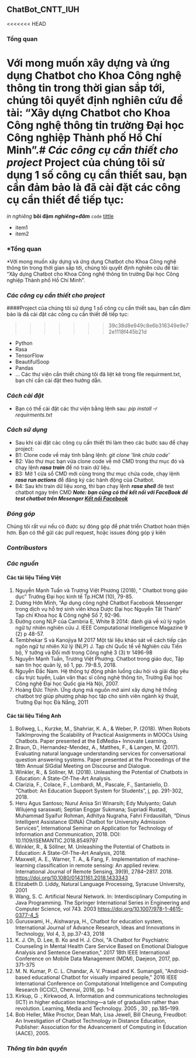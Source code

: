 ## ChatBot_CNTT_IUH
<<<<<<< HEAD

### **Tổng quan**
Với mong muốn xây dựng và ứng dụng Chatbot cho Khoa Công nghệ thông tin trong thời gian sắp tới, chúng tôi quyết định nghiên cứu đề tài: “Xây dựng Chatbot cho Khoa Công nghệ thông tin trường Đại học Công nghiệp Thành phố Hồ Chí Minh”.# ***Các công cụ cần thiết cho project***
Project của chúng tôi sử dụng 1 số công cụ cần thiết sau, bạn cần đảm bảo là đã cài đặt các công cụ cần thiết để tiếp tục:
=======
*in nghiêng*
**bôi đậm**
***nghiêng+đâm***
`code`
[tittle](link)
* item1
* item2
### ***Tổng quan**
*Với mong muốn xây dựng và ứng dụng Chatbot cho Khoa Công nghệ thông tin trong thời gian sắp tới, chúng tôi quyết định nghiên cứu đề tài: “Xây dựng Chatbot cho Khoa Công nghệ thông tin trường Đại học Công nghiệp Thành phố Hồ Chí Minh”.
### ***Các công cụ cần thiết cho project***
####Project của chúng tôi sử dụng 1 số công cụ cần thiết sau, bạn cần đảm bảo là đã cài đặt các công cụ cần thiết để tiếp tục:
>>>>>>> 39c38d8e949c8e6b316349e9e72e1118f445b21d
* Python
* Rasa
* TensorFlow
* BeautifulSoop
* Pandas
* ...
Các thư viện cần thiết chúng tôi đã liệt kê trong file requirment.txt, bạn chỉ cần cài đặt theo hướng dẫn.
### ***Cách cài đặt***
* Bạn có thể cài đặt các thư viện bằng lệnh sau: *pip install -r requirments.txt*
### ***Cách sử dụng***
* Sau khi cài đặt các công cụ cần thiết thì làm theo các bước sau để chạy project:
* B1: Clone code về máy tính bằng lệnh: *git clone 'link chứa code'*
* B2: Vào thư mục bạn vừa clone code về mở CMD trong thư mục đó và chạy lệnh ***rasa train*** để nó train dữ liệu.
* B3: Mở 1 cửa sổ CMD mới cũng trong thư mục chứa code, chạy lệnh ***rasa run actions*** để đăng ký các hành động của Chatbot.
* B4: Sau khi train dữ liệu xong, thì bạn chạy lệnh ***rasa shell*** đẻ test chatbot ngay trên CMD
***Note: bạn cũng có thể kết nối với FaceBook để test chatbot trên Mesenger [Kết nối Facebook](https://www.miai.vn/2020/03/23/rasa-series-5-ket-noi-rasa-voi-facebook-messenger-phan-1-2)***
### ***Đóng góp***
Chúng tôi rất vui nếu có được sự đóng góp để phát triển Chatbot hoàn thiện hơn. Bạn có thể gửi các pull request, hoặc issues đóng góp ý kiên
### ***Contribustors***
### ***Các nguồn***
#### **Các tài liệu Tiếng Việt**
1. Nguyễn Mạnh Tuấn và Trương Việt Phương (2018), “ Chatbot trong giáo dục” Trường Đại học kinh tế Tp.HCM (10), 79-85.
2. Dương Hớn Minh, “Áp dụng công nghệ Chatbot Facebook Messenger trong dịch vụ hỗ trợ sinh viên khoa Dược Đại học Nguyễn Tất Thành” Tạp chí Khoa học & Công nghệ Số 7, 92-96.
3. Đường cong NLP của Cambria E, White B 2014: đánh giá về xử lý ngôn ngữ tự nhiên nghiên cứu J. IEEE Computational Intelligence Magazine 9 (2) p 48-57.
4. Tembhekar S và Kanojiya M 2017 Một tài liệu khảo sát về cách tiếp cận ngôn ngữ tự nhiên Xử lý (NLP) J. Tạp chí Quốc tế về Nghiên cứu Tiến bộ, Ý tưởng và Đổi mới trong Công nghệ 3 (3) tr 1496-98
5. Nguyễn Mạnh Tuấn, Trương Việt Phương. Chatbot trong giáo dục, Tập san tin học quản lý, số 1, pp. 79-8.5, 2018.
6. Nguyễn Đắc Nam. Hệ thống tự động phân luồng câu hỏi và giải đáp yêu cầu trực tuyến, Luận văn thạc sĩ công nghệ thông tin, Trường Đại học Công nghệ Đại học Quốc gia Hà Nội, 2007.
7. Hoàng Đức Thịnh. Ứng dụng mã nguồn mở aiml xây dựng hệ thống chatbot trợ giúp phương pháp học tập cho sinh viên ngành kỹ thuật, Trường Đại học Đà Nẵng, 2011
#### **Các tài liệu Tiếng Anh**
1. Bollweg, L., Kurzke, M., Shahriar, K. A., & Weber, P. (2018). When Robots TalkImproving the Scalability of Practical Assignments in MOOCs Using Chatbots. Paper presented at the EdMedia+ Innovate Learning.
2. Braun, D., Hernandez-Mendez, A., Matthes, F., & Langen, M. (2017). Evaluating natural language understanding services for conversational question answering systems. Paper presented at the Proceedings of the 18th Annual SIGdial Meeting on Discourse and Dialogue.
3. Winkler, R., & Söllner, M. (2018). Unleashing the Potential of Chatbots in Education: A State-Of-The-Art Analysis. 
4. Clarizia, F., Colace, F., Lombardi, M., Pascale, F., Santaniello, D. “Chatbot: An Education Support System for Students”, j, pp. 291-302, 2018. 
5. Heru Agus Santoso; Nurul Anisa Sri Winarsih; Edy Mulyanto; Galuh Wilujeng saraswati; Septian Enggar Sukmana; Supriadi Rustad, Muhammad Syaifur Rohman, Adhitya Nugraha, Fahri Firdausillah, “Dinus Intelligent Assistance (DINA) Chatbot for University Admission Services”,  International Seminar on Application for Technology of Information and Communication, 2018. DOI: 10.1109/ISEMANTIC.2018.8549797
6. Winkler, R., & Söllner, M. Unleashing the Potential of Chatbots in Education: A State-Of-The-Art Analysis, 2018.
7. Maxwell, A. E., Warner, T. A., & Fang, F. Implementation of machine-learning classification in remote sensing: An applied review. International Journal of Remote Sensing, 39(9), 2784–2817. 2018. https://doi.org/10.1080/01431161.2018.1433343
8. Elizabeth D. Liddy, Natural Language Processing, Syracuse University, 2001
9. Wang, S. C. Artificial Neural Network. In: Interdisciplinary Computing in Java Programming. The Springer International Series in Engineering and Computer Science, vol 743. 2003  https://doi.org/10.1007/978-1-4615-0377-4_5 
10. Guruswami, H., Aishwarya, H., Chatbot for education system, International Journal of Advance Research, Ideas and Innovations in Technology, Vol 4, 3, pp.37-43, 2018
11. K. J. Oh, D. Lee, B. Ko and H. J. Choi, "A Chatbot for Psychiatric Counseling in Mental Health Care Service Based on Emotional Dialogue Analysis and Sentence Generation," 2017 18th IEEE International Conference on Mobile Data Management (MDM), Daejeon, 2017, pp. 371-375
12. M. N. Kumar, P. C. L. Chandar, A. V. Prasad and K. Sumangali, "Android-based educational Chatbot for visually impaired people," 2016 IEEE International Conference on Computational Intelligence and Computing Research (ICCIC), Chennai, 2016, pp. 1-4
13. Kirkup, G .; Kirkwood, A. Information and communications technologies (ICT) in higher education teaching—a tale of gradualism rather than revolution. Learning, Media and Technology. 2005 , 30 , pp.185–199.
14. Bob Heller, Mike Proctor, Dean Mah, Lisa Jewell, Bill Cheung, Freudbot: An Investigation of Chatbot Technology in Distance Education, Publisher: Association for the Advancement of Computing in Education (AACE), 2005.

### ***Thông tin bản quyền***



